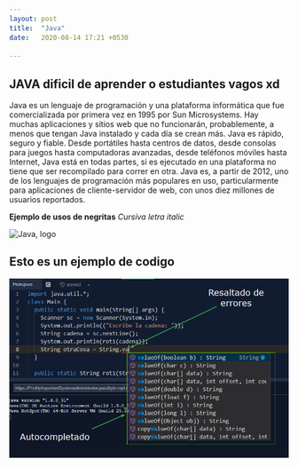 ```yaml
---
layout: post
title:  "Java"
date:   2020-08-14 17:21 +0530

---
```


## JAVA dificil de aprender o estudiantes vagos xd

Java es un lenguaje de programación y una plataforma informática que fue comercializada por primera 
vez en 1995 por Sun Microsystems. Hay muchas aplicaciones y sitios web que no funcionarán, probablemente, 
a menos que tengan Java instalado y cada día se crean más. Java es rápido, seguro y fiable. 
Desde portátiles hasta centros de datos, desde consolas para juegos hasta computadoras avanzadas, 
desde teléfonos móviles hasta Internet, Java está en todas partes, si es ejecutado en una plataforma 
no tiene que ser recompilado para correr en otra. Java es, a partir de 2012, 
uno de los lenguajes de programación más populares en uso, particularmente para aplicaciones 
de cliente-servidor de web, con unos diez millones de usuarios reportados.

**Ejemplo de usos de negritas**
*Cursiva letra italic* 


![Java, logo](/pruebatest14/assets/images/02java.png)



## Esto es un ejemplo de codigo 

![Java, codigo](assets/images/02java.png)


